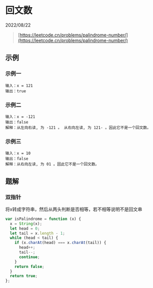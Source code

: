 # 回文数

2022/08/22

> [https://leetcode.cn/problems/palindrome-number/](https://leetcode.cn/problems/palindrome-number/)

## 示例

### 示例一

```text
输入：x = 121
输出：true
```

### 示例二

```text
输入：x = -121
输出：false
解释：从左向右读, 为 -121 。 从右向左读, 为 121- 。因此它不是一个回文数。
```

### 示例三

```text
输入：x = 10
输出：false
解释：从右向左读, 为 01 。因此它不是一个回文数。
```

## 题解

### 双指针

将x转成字符串，然后从两头判断是否相等，若不相等说明不是回文串

```javascript
var isPalindrome = function (x) {
  x = String(x);
  let head = 0;
  let tail = x.length - 1;
  while (head < tail) {
    if (x.charAt(head) === x.charAt(tail)) {
      head++;
      tail--;
      continue;
    }
    return false;
  }
  return true;
};
```
